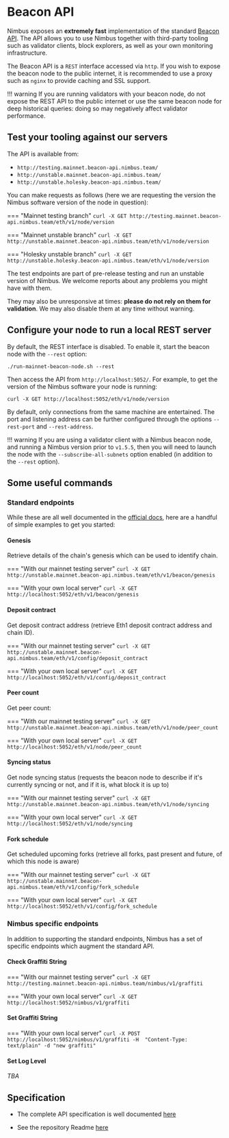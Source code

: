 # Beacon API

Nimbus exposes an **extremely fast** implementation of the standard [Beacon API](https://ethereum.github.io/beacon-APIs/).
The API allows you to use Nimbus together with third-party tooling such as validator clients, block explorers, as well as your own monitoring infrastructure.

The Beacon API is a `REST` interface accessed via `http`.
If you wish to expose the beacon node to the public internet, it is recommended to use a proxy such as `nginx` to provide caching and SSL support.

!!! warning
    If you are running validators with your beacon node, do not expose the REST API to the public internet or use the same beacon node for deep historical queries: doing so may negatively affect validator performance.

## Test your tooling against our servers

 The API is available from:

* `http://testing.mainnet.beacon-api.nimbus.team/`
* `http://unstable.mainnet.beacon-api.nimbus.team/`
* `http://unstable.holesky.beacon-api.nimbus.team/`

You can make requests as follows (here we are requesting the version the Nimbus software version of the node in question):

=== "Mainnet testing branch"
    ```
    curl -X GET http://testing.mainnet.beacon-api.nimbus.team/eth/v1/node/version
    ```

=== "Mainnet unstable branch"
    ```
    curl -X GET http://unstable.mainnet.beacon-api.nimbus.team/eth/v1/node/version
    ```

=== "Holesky unstable branch"
    ```
    curl -X GET  http://unstable.holesky.beacon-api.nimbus.team/eth/v1/node/version
    ```

The test endpoints are part of pre-release testing and run an unstable version of Nimbus.
We welcome reports about any problems you might have with them.

They may also be unresponsive at times: **please do not rely on them for validation**.
We may also disable them at any time without warning.


## Configure your node to run a local REST server

By default, the REST interface is disabled.
To enable it, start the beacon node with the `--rest` option:

```
./run-mainnet-beacon-node.sh --rest
```

Then access the API from `http://localhost:5052/`.
For example, to get the version of the Nimbus software your node is running:

```
curl -X GET http://localhost:5052/eth/v1/node/version
```

By default, only connections from the same machine are entertained.
The port and listening address can be further configured through the options `--rest-port` and `--rest-address`.

!!! warning
    If you are using a validator client with a Nimbus beacon node, and running a Nimbus version prior to `v1.5.5`, then you will need to launch the node with the `--subscribe-all-subnets` option enabled (in addition to the `--rest` option).

## Some useful commands

### Standard endpoints

While these are all well documented in the [official docs](https://ethereum.github.io/beacon-APIs/), here are a handful of simple examples to get you started:

#### Genesis

Retrieve details of the chain's genesis which can be used to identify chain.

=== "With our mainnet testing server"
    ```
    curl -X GET http://unstable.mainnet.beacon-api.nimbus.team/eth/v1/beacon/genesis
    ```

=== "With your own local server"
    ```
    curl -X GET http://localhost:5052/eth/v1/beacon/genesis
    ```

#### Deposit contract

Get deposit contract address (retrieve Eth1 deposit contract address and chain ID).

=== "With our mainnet testing server"
    ```
    curl -X GET http://unstable.mainnet.beacon-api.nimbus.team/eth/v1/config/deposit_contract
    ```

=== "With your own local server"
    ```
    curl -X GET http://localhost:5052/eth/v1/config/deposit_contract
    ```


#### Peer count

Get peer count:

=== "With our mainnet testing server"
    ```
    curl -X GET http://unstable.mainnet.beacon-api.nimbus.team/eth/v1/node/peer_count
    ```

=== "With your own local server"
    ```
    curl -X GET http://localhost:5052/eth/v1/node/peer_count
    ```


#### Syncing status

Get node syncing status (requests the beacon node to describe if it's currently syncing or not, and if it is, what block it is up to)

=== "With our mainnet testing server"
    ```
    curl -X GET http://unstable.mainnet.beacon-api.nimbus.team/eth/v1/node/syncing
    ```

=== "With your own local server"
    ```
    curl -X GET http://localhost:5052/eth/v1/node/syncing
    ```

#### Fork schedule

Get scheduled upcoming forks (retrieve all forks, past present and future, of which this node is aware)

=== "With our mainnet testing server"
    ```
    curl -X GET http://unstable.mainnet.beacon-api.nimbus.team/eth/v1/config/fork_schedule
    ```

=== "With your own local server"
    ```
    curl -X GET http://localhost:5052/eth/v1/config/fork_schedule
    ```


### Nimbus specific endpoints

In addition to supporting the standard endpoints, Nimbus has a set of specific endpoints which augment the standard API.


#### Check Graffiti String


=== "With our mainnet testing server"
    ```
    curl -X GET http://testing.mainnet.beacon-api.nimbus.team/nimbus/v1/graffiti
    ```

=== "With your own local server"
    ```
    curl -X GET http://localhost:5052/nimbus/v1/graffiti
    ```

#### Set Graffiti String

=== "With your own local server"
    ```
    curl -X POST http://localhost:5052/nimbus/v1/graffiti -H  "Content-Type: text/plain" -d "new graffiti"
    ```

#### Set Log Level

*TBA*



## Specification

- The complete API specification is well documented [here](https://ethereum.github.io/beacon-APIs/)

- See the repository Readme [here](https://github.com/ethereum/beacon-APIs)

